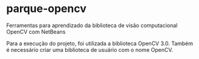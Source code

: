 # parque-opencv
Ferramentas para aprendizado da biblioteca de visão computacional OpenCV com NetBeans

Para a execução do projeto, foi utilizada a biblioteca OpenCV 3.0.
Também é necessário criar uma biblioteca de usuário com o nome OpenCV.

